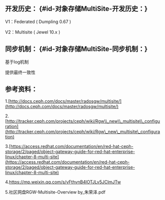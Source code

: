 ## 开发历史： {#id-对象存储MultiSite-开发历史：}

V1：Federated \( Dumpling 0.67 \)

V2：Multisite \( Jewel 10.x \)

## 同步机制： {#id-对象存储MultiSite-同步机制：}

基于log机制

提供最终一致性

## 参考资料：

1.[http://docs.ceph.com/docs/master/radosgw/multisite/](http://docs.ceph.com/docs/master/radosgw/multisite/)

2.[http://tracker.ceph.com/projects/ceph/wiki/Rgw\\_new\\_multisite\\_configuration](http://tracker.ceph.com/projects/ceph/wiki/Rgw\_new\_multisite\_configuration)

3.[https://access.redhat.com/documentation/en/red-hat-ceph-storage/2/paged/object-gateway-guide-for-red-hat-enterprise-linux/chapter-8-multi-site](https://access.redhat.com/documentation/en/red-hat-ceph-storage/2/paged/object-gateway-guide-for-red-hat-enterprise-linux/chapter-8-multi-site)

4.https://mp.weixin.qq.com/s/vFthvnB4lOTJLv5JClmJTw

5.社区网盘RGW-Multisite-Overview by\_朱荣泽.pdf

